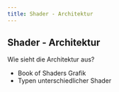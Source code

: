 ```yaml
---
title: Shader - Architektur
---
```


## Shader - Architektur

Wie sieht die Architektur aus?

- Book of Shaders Grafik
- Typen unterschiedlicher Shader
